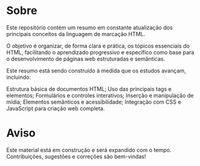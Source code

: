 # Sobre

Este repositório contém um resumo em constante atualização dos principais conceitos da linguagem de marcação HTML.

O objetivo é organizar, de forma clara e prática, os tópicos essenciais do HTML, facilitando o aprendizado progressivo e específico como base para o desenvolvimento de páginas web estruturadas e semânticas.

Este resumo está sendo construído à medida que os estudos avançam, incluindo:

Estrutura básica de documentos HTML;
Uso das principais tags e elementos;
Formulários e controles interativos;
Inserção e manipulação de mídia;
Elementos semânticos e acessibilidade;
Integração com CSS e JavaScript para criação web completa.

# Aviso

Este material está em construção e será expandido com o tempo.
Contribuições, sugestões e correções são bem-vindas!
